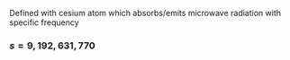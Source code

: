 Defined with cesium atom which absorbs/emits 
microwave radiation with specific frequency
### $s=9,192,631,770$
